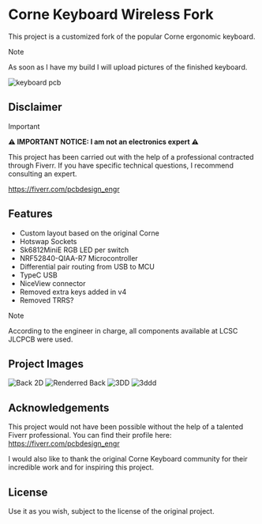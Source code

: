 # Corne Keyboard Wireless Fork

This project is a customized fork of the popular Corne ergonomic keyboard.

> [!NOTE]
> As soon as I have my build I will upload pictures of the finished keyboard.

![keyboard pcb](https://github.com/user-attachments/assets/5fad6b2a-1aac-42b5-8a0a-5ff8522bca34)

## Disclaimer

> [!IMPORTANT]
> **⚠️ IMPORTANT NOTICE: I am not an electronics expert ⚠️**
>
> This project has been carried out with the help of a professional contracted through Fiverr.
> If you have specific technical questions, I recommend consulting an expert.
>
> https://fiverr.com/pcbdesign_engr

## Features

- Custom layout based on the original Corne
- Hotswap Sockets
- Sk6812MiniE RGB LED per switch
- NRF52840-QIAA-R7 Microcontroller
- Differential pair routing from USB to MCU
- TypeC USB
- NiceView connector
- Removed extra keys added in v4
- Removed TRRS?

> [!NOTE]
> According to the engineer in charge, all components available at LCSC JLCPCB were used.

## Project Images

![Back 2D](https://github.com/user-attachments/assets/56be82bd-3c62-4ec4-96f2-462b4b3d1505)
![Renderred Back](https://github.com/user-attachments/assets/ea9d6c36-485e-4107-bb91-57c397fbda20)
![3DD](https://github.com/user-attachments/assets/2c34d31c-705b-4f2a-9c16-3a4feedc86d1)
![3ddd](https://github.com/user-attachments/assets/7cd80e2f-62bc-4a90-8ec3-3373c1ee8223)


## Acknowledgements

This project would not have been possible without the help of a talented Fiverr professional. You can find their profile here: https://fiverr.com/pcbdesign_engr

I would also like to thank the original Corne Keyboard community for their incredible work and for inspiring this project.

## License

Use it as you wish, subject to the license of the original project.
